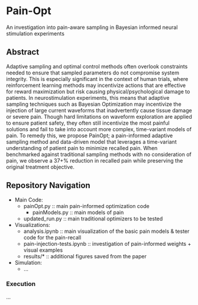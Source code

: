 # Pain-Opt
An investigation into pain-aware sampling in Bayesian informed neural stimulation experiments
## Abstract
Adaptive sampling and optimal control methods often overlook constraints needed to ensure that sampled parameters do not compromise system integrity. This is especially significant in the context of human trials, where reinforcement learning methods may incentivize actions that are effective for reward maximization but risk causing physical/psychological damage to patients. In neurostimulation experiments, this means that adaptive sampling techniques such as Bayesian Optimization may incentivize the injection of large current waveforms that inadvertently cause tissue damage or severe pain. Though hard limitations on waveform exploration are applied to ensure patient safety, they often still incentivize the most painful solutions and fail to take into account more complex, time-variant models of pain. To remedy this, we propose PainOpt; a pain-informed adaptive sampling method and data-driven model that leverages a time-variant understanding of patient pain to minimize recalled pain. When benchmarked against traditional sampling methods with no consideration of pain, we observe a 37+% reduction in recalled pain while preserving the original treatment objective.

## Repository Navigation
- Main Code:
  - painOpt.py :: main pain-informed optimization code
    - painModels.py :: main models of pain
  - updated_run.py :: main traditional optimizers to be tested
- Visualizations:
  - analysis.ipynb :: main visualization of the basic pain models & tester code for the pain-recall
  - pain-injection-tests.ipynb :: investigation of pain-informed weights + visual examples
  - results/* :: additional figures saved from the paper
- Simulation:
  - ...

### Execution
...
